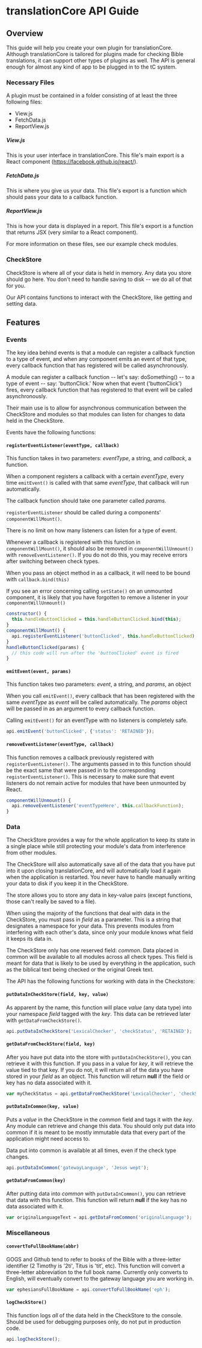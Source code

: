 # translationCore API Guide
## Overview
This guide will help you create your own plugin for translationCore. Although translationCore is tailored for plugins made for checking Bible translations, it can support other types of plugins as well. The API is general enough for almost any kind of app to be plugged in to the tC system.

### Necessary Files
A plugin must be contained in a folder consisting of at least the three following files:
* View.js
* FetchData.js
* ReportView.js

##### View.js
This is your user interface in translationCore. This file's main export is a React component (https://facebook.github.io/react/).

##### FetchData.js
This is where you give us your data. This file's export is a function which should pass your data to a callback function.

##### ReportView.js
This is how your data is displayed in a report. This file's export is a function that returns JSX (very similar to a React component).

For more information on these files, see our example check modules.

### CheckStore
CheckStore is where all of your data is held in memory. Any data you store should go here. You don't need to handle saving to disk -- we do all of that for you.

Our API contains functions to interact with the CheckStore, like getting and setting data.


## Features

### Events
The key idea behind events is that a module can register a callback function to a type of event, and when any component emits an event of that type, every callback function that has registered will be called asynchronously.

A module can register a callback function -- let's say: doSomething() -- to a type of event -- say: 'buttonClick.' Now when that event ('buttonClick') fires, every callback function that has registered to that event will be called asynchronously.

Their main use is to allow for asynchronous communication between the CheckStore and modules so that modules can listen for changes to data held in the CheckStore.

Events have the following functions:

#### `registerEventListener(eventType, callback)`
This function takes in two parameters: *eventType*, a string, and *callback*, a function.

When a component registers a callback with a certain *eventType*, every time `emitEvent()` is called with that same *eventType*, that callback will run automatically.

The callback function should take one parameter called *params*.

`registerEventListener` should be called during a components' `componentWillMount()`.

There is no limit on how many listeners can listen for a type of event.

Whenever a callback is registered with this function in `componentWillMount()`, it should also be removed in `componentWillUnmount()` with `removeEventListener()`. If you do not do this, you may receive errors after switching between check types.

When you pass an object method in as a callback, it will need to be bound with `callback.bind(this)`

If you see an error concerning calling `setState()` on an unmounted component, it is likely that you have forgotten to remove a listener in your `componentWillUnmount()`

```javascript
constructor() {
  this.handleButtonClicked = this.handleButtonClicked.bind(this);
}
componentWillMount() {
  api.registerEventListener('buttonClicked', this.handleButtonClicked);
}
handleButtonClicked(params) {
  // this code will run after the 'buttonClicked' event is fired
}
```

#### `emitEvent(event, params)`
This function takes two parameters: *event*, a string, and *params*, an object

When you call `emitEvent()`, every callback that has been registered with the same *eventType* as *event* will be called automatically. The *params* object will be passed in as an argument to every callback function.

Calling `emitEvent()` for an eventType with no listeners is completely safe.

```javascript
api.emitEvent('buttonClicked', {'status': 'RETAINED'});
```

#### `removeEventListener(eventType, callback)`
This function removes a callback previously registered with `registerEventListener()`. The arguments passed in to this function should be the exact same that were passed in to the corresponding `registerEventListener()`. This is necessary to make sure that event listeners do not remain active for modules that have been unmounted by React.

```javascript
componentWillUnmount() {
  api.removeEventListener('eventTypeHere', this.callbackFunction);
}
```

### Data

The CheckStore provides a way for the whole application to keep its state in a single place while still protecting your module's data from interference from other modules.

The CheckStore will also automatically save all of the data that you have put into it upon closing translationCore, and will automatically load it again when the application is restarted. You never have to handle manually writing your data to disk if you keep it in the CheckStore.

The store allows you to store any data in key-value pairs (except functions, those can't really be saved to a file).

When using the majority of the functions that deal with data in the CheckStore, you must pass in *field* as a parameter. This is a string that designates a namespace for your data. This prevents modules from interfering with each other's data, since only your module knows what field it keeps its data in.

The CheckStore only has one reserved field: *common*. Data placed in common will be available to all modules across all check types. This field is meant for data that is likely to be used by everything in the application, such as the biblical text being checked or the original Greek text.

The API has the following functions for working with data in the Checkstore:

#### `putDataInCheckStore(field, key, value)`
As apparent by the name, this function will place *value* (any data type) into your namespace *field* tagged with the *key*. This data can be retrieved later with `getDataFromCheckStore()`.

```javascript
api.putDataInCheckStore('LexicalChecker', 'checkStatus', 'RETAINED');
```

#### `getDataFromCheckStore(field, key)`
After you have put data into the store with `putDataInCheckStore()`, you can retrieve it with this function. If you pass in a value for *key*, it will retrieve the value tied to that key. If you do not, it will return all of the data you have stored in your *field* as an object. This function will return **null** if the field or key has no data associated with it.

```javascript
var myCheckStatus = api.getDataFromCheckStore('LexicalChecker', 'checkStatus');
```

#### `putDataInCommon(key, value)`
Puts a *value* in the CheckStore in the *common* field and tags it with the *key*. Any module can retrieve and change this data. You should only put data into common if it is meant to be mostly immutable data that every part of the application might need access to.

Data put into common is available at all times, even if the check type changes.

```javascript
api.putDataInCommon('gatewayLanguage', 'Jesus wept');
```

#### `getDataFromCommon(key)`
After putting data into *common* with `putDataInCommon()`, you can retrieve that data with this function. This function will return **null** if the key has no data associated with it.

```javascript
var originalLanguageText = api.getDataFromCommon('originalLanguage');
```

### Miscellaneous

#### `convertToFullBookName(abbr)`
GOGS and Github tend to refer to books of the Bible with a three-letter identifier (2 Timothy is '2ti', Titus is 'tit', etc). This function will convert a three-letter abbreviation to the full book name. Currently only converts to English, will eventually convert to the gateway language you are working in.

```javascript
var ephesiansFullBookName = api.convertToFullBookName('eph');
```

#### `logCheckStore()`
This function logs *all* of the data held in the CheckStore to the console. Should be used for debugging purposes only, do not put in production code.

```javascript
api.logCheckStore();
```
